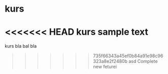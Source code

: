# kurs
<<<<<<< HEAD
kurs sample text
=======
kurs
bla bal bla
>>>>>>> 735f66343a45ef0b84a91e98c96323a8e2f2480b
asd
Complete new feturei
